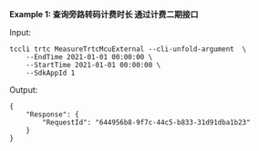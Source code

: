 **Example 1: 查询旁路转码计费时长 通过计费二期接口**



Input: 

```
tccli trtc MeasureTrtcMcuExternal --cli-unfold-argument  \
    --EndTime 2021-01-01 00:00:00 \
    --StartTime 2021-01-01 00:00:00 \
    --SdkAppId 1
```

Output: 
```
{
    "Response": {
        "RequestId": "644956b8-9f7c-44c5-b833-31d91dba1b23"
    }
}
```

